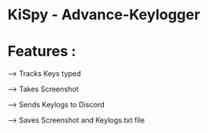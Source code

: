 # KiSpy - Advance-Keylogger

# Features :
--> Tracks Keys typed

--> Takes Screenshot

--> Sends Keylogs to Discord 

--> Saves Screenshot and Keylogs.txt file

